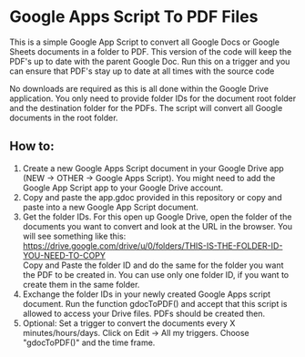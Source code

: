 # Google Apps Script To PDF Files

This is a simple Google App Script to convert all Google Docs or Google Sheets documents in a folder to PDF. This version of the code will keep the PDF's up to date with the parent Google Doc.  Run this on a trigger and you can ensure that PDF's stay up to date at all times with the source code

No downloads are required as this is all done within the Google Drive application. You only need to provide folder IDs for the document root folder and the destination folder for the PDFs. The script will convert all Google documents in the root folder.

## How to: 

1. Create a new Google Apps Script document in your Google Drive app (NEW -> OTHER -> Google Apps Script). You might need to add the Google App Script app to your Google Drive account. 
2. Copy and paste the app.gdoc provided in this repository or copy and paste into a new Google App Script document.
3. Get the folder IDs. For this open up Google Drive, open the folder of the documents you want to convert and look at the URL in the browser. You will see something like this:<br> 
https://drive.google.com/drive/u/0/folders/THIS-IS-THE-FOLDER-ID-YOU-NEED-TO-COPY <br>
Copy and Paste the folder ID and do the same for the folder you want the PDF to be created in. You can use only one folder ID, if you want to create them in the same folder.
4. Exchange the folder IDs in your newly created Google Apps script document. Run the function gdocToPDF() and accept that this script is allowed to access your Drive files. PDFs should be created then.   
5. Optional: Set a trigger to convert the documents every X minutes/hours/days. Click on Edit -> All my triggers. Choose "gdocToPDF()" and the time frame.  
